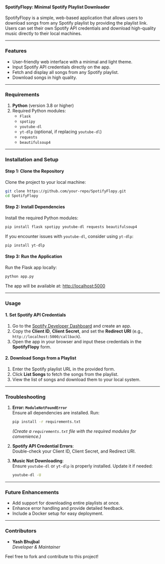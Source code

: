 #### **SpotifyFlopy: Minimal Spotify Playlist Downloader**

SpotifyFlopy is a simple, web-based application that allows users to download songs from any Spotify playlist by providing the playlist link. Users can set their own Spotify API credentials and download high-quality music directly to their local machines.

---

### **Features**
- User-friendly web interface with a minimal and light theme.
- Input Spotify API credentials directly on the app.
- Fetch and display all songs from any Spotify playlist.
- Download songs in high quality.

---

### **Requirements**
1. **Python** (version 3.8 or higher)
2. Required Python modules:
   - `Flask`
   - `spotipy`
   - `youtube-dl`
   - `yt-dlp` (optional, if replacing `youtube-dl`)
   - `requests`
   - `beautifulsoup4`

---

### **Installation and Setup**

#### **Step 1: Clone the Repository**
Clone the project to your local machine:
```bash
git clone https://github.com/your-repo/SpotifyFlopy.git
cd SpotifyFlopy
```

#### **Step 2: Install Dependencies**
Install the required Python modules:
```bash
pip install flask spotipy youtube-dl requests beautifulsoup4
```
If you encounter issues with `youtube-dl`, consider using `yt-dlp`:
```bash
pip install yt-dlp
```

#### **Step 3: Run the Application**
Run the Flask app locally:
```bash
python app.py
```

The app will be available at: [http://localhost:5000](http://localhost:5000)

---

### **Usage**

#### **1. Set Spotify API Credentials**
1. Go to the [Spotify Developer Dashboard](https://developer.spotify.com/dashboard/) and create an app.
2. Copy the **Client ID**, **Client Secret**, and set the **Redirect URI** (e.g., `http://localhost:5000/callback`).
3. Open the app in your browser and input these credentials in the **SpotifyFlopy** form.

#### **2. Download Songs from a Playlist**
1. Enter the Spotify playlist URL in the provided form.
2. Click **List Songs** to fetch the songs from the playlist.
3. View the list of songs and download them to your local system.

---

### **Troubleshooting**

1. **Error: `ModuleNotFoundError`**  
   Ensure all dependencies are installed. Run:
   ```bash
   pip install -r requirements.txt
   ```
   *(Create a `requirements.txt` file with the required modules for convenience.)*

2. **Spotify API Credential Errors**:  
   Double-check your Client ID, Client Secret, and Redirect URI.

3. **Music Not Downloading**:  
   Ensure `youtube-dl` or `yt-dlp` is properly installed. Update it if needed:
   ```bash
   youtube-dl -U
   ```

---

### **Future Enhancements**
- Add support for downloading entire playlists at once.
- Enhance error handling and provide detailed feedback.
- Include a Docker setup for easy deployment.

---

### **Contributors**
- **Yash Bhujbal**  
  *Developer & Maintainer*

Feel free to fork and contribute to this project!
